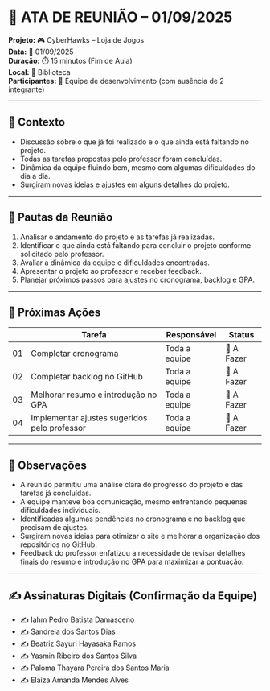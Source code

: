 # 📝 ATA DE REUNIÃO – 01/09/2025

**Projeto:** 🎮 CyberHawks – Loja de Jogos  
**Data:** 📅 01/09/2025  
**Duração:** ⏱️ 15 minutos (Fim de Aula)  
**Local:** 📍 Biblioteca  
**Participantes:** 👥 Equipe de desenvolvimento (com ausência de 2 integrante)  

---

## 🎯 Contexto
- Discussão sobre o que já foi realizado e o que ainda está faltando no projeto.  
- Todas as tarefas propostas pelo professor foram concluídas.  
- Dinâmica da equipe fluindo bem, mesmo com algumas dificuldades do dia a dia.  
- Surgiram novas ideias e ajustes em alguns detalhes do projeto.

---

## 📌 Pautas da Reunião
1. Analisar o andamento do projeto e as tarefas já realizadas.  
2. Identificar o que ainda está faltando para concluir o projeto conforme solicitado pelo professor.  
3. Avaliar a dinâmica da equipe e dificuldades encontradas.  
4. Apresentar o projeto ao professor e receber feedback.  
5. Planejar próximos passos para ajustes no cronograma, backlog e GPA.    

---

## 🚀 Próximas Ações 

|    | Tarefa | Responsável | Status |
|-----|---------------|-------------|--------|
| 01  | Completar cronograma | Toda a equipe | 🔴 A Fazer |
| 02  | Completar backlog no GitHub | Toda a equipe | 🔴 A Fazer |
| 03  | Melhorar resumo e introdução no GPA | Toda a equipe | 🔴 A Fazer |
| 04  | Implementar ajustes sugeridos pelo professor | Toda a equipe | 🔴 A Fazer |

---
## 📝 Observações
- A reunião permitiu uma análise clara do progresso do projeto e das tarefas já concluídas.  
- A equipe manteve boa comunicação, mesmo enfrentando pequenas dificuldades individuais.  
- Identificadas algumas pendências no cronograma e no backlog que precisam de ajustes.  
- Surgiram novas ideias para otimizar o site e melhorar a organização dos repositórios no GitHub.  
- Feedback do professor enfatizou a necessidade de revisar detalhes finais do resumo e introdução no GPA para maximizar a pontuação.
---

## ✍️ Assinaturas Digitais (Confirmação da Equipe)
- ✍️ Iahm Pedro Batista Damasceno  
- ✍️ Sandreia dos Santos Dias  
- ✍️ Beatriz Sayuri Hayasaka Ramos  
- ✍️ Yasmin Ribeiro dos Santos Silva  
- ✍️ Paloma Thayara Pereira dos Santos Maria  
- ✍️ Elaiza Amanda Mendes Alves   
